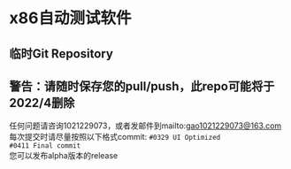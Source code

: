 # x86自动测试软件
## 临时Git Repository
**警告：请随时保存您的pull/push，此repo可能将于2022/4删除**
------
任何问题请咨询1021229073，或者发邮件到mailto:gao1021229073@163.com  
每次提交时请尽量按照以下格式commit:
`#0329 UI Optimized`  
`#0411 Final commit`  
您可以发布alpha版本的release  
